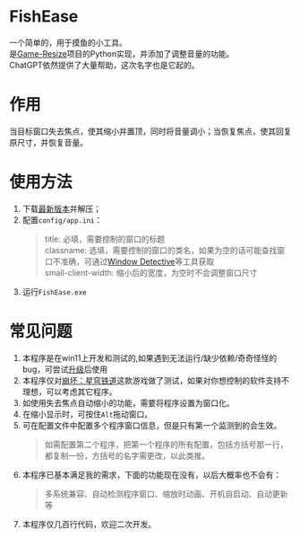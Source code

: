 # FishEase
一个简单的，用于摸鱼的小工具。  
是[Game-Resize](https://github.com/ZeroJehovah/Game-Resize)项目的Python实现，并添加了调整音量的功能。  
ChatGPT依然提供了大量帮助，这次名字也是它起的。
# 作用
当目标窗口失去焦点，使其缩小并置顶，同时将音量调小；当恢复焦点，使其回复原尺寸，并恢复音量。
# 使用方法
1. 下载[最新版本](https://github.com/ZeroJehovah/FishEase/releases)并解压；
2. 配置```config/app.ini```：
   > title: 必填，需要控制的窗口的标题  
   > classname: 选填，需要控制的窗口的类名，如果为空的话可能查找窗口不准确，可通过[Window Detective](https://windowdetective.sourceforge.io/)等工具获取  
   > small-client-width: 缩小后的宽度，为空时不会调整窗口尺寸
3. 运行```FishEase.exe```
# 常见问题
1. 本程序是在win11上开发和测试的,如果遇到无法运行/缺少依赖/奇奇怪怪的bug，可尝试[升级](https://www.microsoft.com/zh-cn/windows/get-windows-11)后使用
2. 本程序仅对[崩坏：星穹铁道](https://sr.mihoyo.com/)这款游戏做了测试，如果对你想控制的软件支持不理想，可以考虑其它程序。
3. 如使用失去焦点自动缩小的功能，需要将程序设置为窗口化。
4. 在缩小显示时，可按住```Alt```拖动窗口。
5. 可在配置文件中配置多个程序窗口信息，但是只有第一个监测到的会生效。
   > 如需配置第二个程序，把第一个程序的所有配置，包括方括号那一行，都复制一份，方括号的名字需更改，以此类推。
6. 本程序已基本满足我的需求，下面的功能现在没有，以后大概率也不会有：
   > 多系统兼容、自动检测程序窗口、缩放时动画、开机自启动、自动更新等
7. 本程序仅几百行代码，欢迎二次开发。